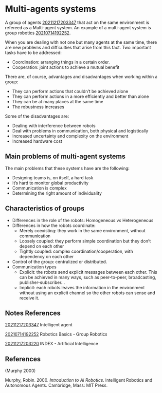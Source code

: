 ---
---
# Multi-agents systems

A group of agents [20211217203347](/notes/20211217203347) that act on the same
environment is refereed as a Multi-agent system. An example of a
multi-agent system is group robotics [20210714192252](/notes/20210714192252).

When you are dealing with not one but many agents at the same time,
there are new problems and difficulties that arise from this fact. Two
important tasks have to be addressed:

-   Coordination: arranging things in a certain order.
-   Cooperation: joint actions to achieve a mutual benefit

There are, of course, advantages and disadvantages when working within a
group:

-   They can perform actions that couldn’t be achieved alone
-   They can perform actions in a more efficiently and better than alone
-   They can be at many places at the same time
-   The robustness increases

Some of the disadvantages are:

-   Dealing with interference between robots
-   Deal with problems in communication, both physical and logistically
-   Increased uncertainty and complexity on the environment
-   Increased hardware cost

## Main problems of multi-agent systems

The main problems that these systems have are the following:

-   Designing teams is, on itself, a hard task
-   It’s hard to monitor global productivity
-   Communication is complex
-   Determining the right amount of individuality

## Characteristics of groups

-   Differences in the role of the robots: Homogeneous vs Heterogeneous
-   Differences in how the robots coordinate:
    -   Merely coexisting: they work in the same environment, without
        communication
    -   Loosely coupled: they perform simple coordination but they don’t
        depend on each other
    -   Tightly coupled: complex coordination/cooperation, with
        dependency on each other
-   Control of the group: centralized or distributed.
-   Communication types
    -   Explicit: the robots send explicit messages between each other.
        This can be achieved in many ways, such as peer-to-peer,
        broadcasting, publisher-subscriber…
    -   Implicit: each robots leaves the information in the environment
        without using an explicit channel so the other robots can sense
        and receive it.

## Notes References

[20211217203347](/notes/20211217203347) Intelligent agent

[20210714192252](/notes/20210714192252) Robotics Basics - Group Robotics

[20211217203220](/notes/20211217203220) INDEX - Artificial Intelligence

## References

(Murphy 2000)

Murphy, Robin. 2000. *Introduction to AI Robotics*. Intelligent Robotics
and Autonomous Agents. Cambridge, Mass: MIT Press.
